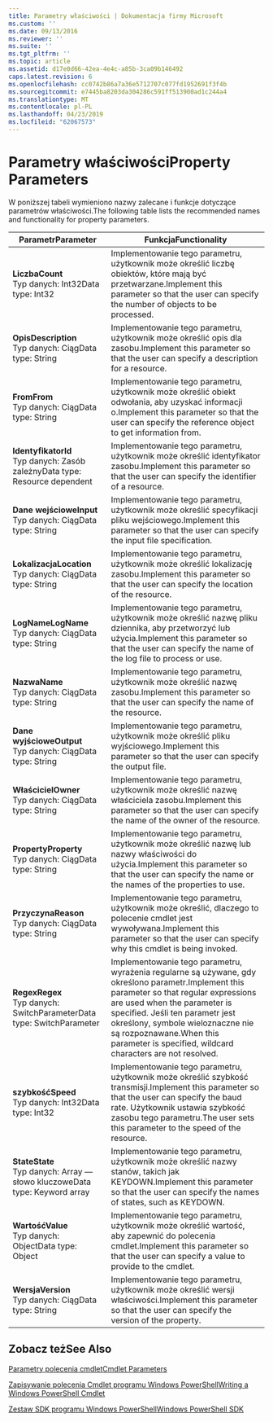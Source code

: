 ```yaml
---
title: Parametry właściwości | Dokumentacja firmy Microsoft
ms.custom: ''
ms.date: 09/13/2016
ms.reviewer: ''
ms.suite: ''
ms.tgt_pltfrm: ''
ms.topic: article
ms.assetid: d17e0d66-42ea-4e4c-a85b-3ca09b146492
caps.latest.revision: 6
ms.openlocfilehash: cc0742b86a7a36e5712707c077fd1952691f3f4b
ms.sourcegitcommit: e7445ba8203da304286c591ff513900ad1c244a4
ms.translationtype: MT
ms.contentlocale: pl-PL
ms.lasthandoff: 04/23/2019
ms.locfileid: "62067573"
---
```

# <a name="property-parameters"></a><span data-ttu-id="845c1-102">Parametry właściwości</span><span class="sxs-lookup"><span data-stu-id="845c1-102">Property Parameters</span></span>

<span data-ttu-id="845c1-103">W poniższej tabeli wymieniono nazwy zalecane i funkcje dotyczące parametrów właściwości.</span><span class="sxs-lookup"><span data-stu-id="845c1-103">The following table lists the recommended names and functionality for property parameters.</span></span>

|<span data-ttu-id="845c1-104">Parametr</span><span class="sxs-lookup"><span data-stu-id="845c1-104">Parameter</span></span>|<span data-ttu-id="845c1-105">Funkcja</span><span class="sxs-lookup"><span data-stu-id="845c1-105">Functionality</span></span>|
|---|---|
|<span data-ttu-id="845c1-106">**Liczba**</span><span class="sxs-lookup"><span data-stu-id="845c1-106">**Count**</span></span><br><span data-ttu-id="845c1-107">Typ danych: Int32</span><span class="sxs-lookup"><span data-stu-id="845c1-107">Data type: Int32</span></span>|<span data-ttu-id="845c1-108">Implementowanie tego parametru, użytkownik może określić liczbę obiektów, które mają być przetwarzane.</span><span class="sxs-lookup"><span data-stu-id="845c1-108">Implement this parameter so that the user can specify the number of objects to be processed.</span></span>|
|<span data-ttu-id="845c1-109">**Opis**</span><span class="sxs-lookup"><span data-stu-id="845c1-109">**Description**</span></span><br><span data-ttu-id="845c1-110">Typ danych: Ciąg</span><span class="sxs-lookup"><span data-stu-id="845c1-110">Data type: String</span></span>|<span data-ttu-id="845c1-111">Implementowanie tego parametru, użytkownik może określić opis dla zasobu.</span><span class="sxs-lookup"><span data-stu-id="845c1-111">Implement this parameter so that the user can specify a description for a resource.</span></span>|
|<span data-ttu-id="845c1-112">**From**</span><span class="sxs-lookup"><span data-stu-id="845c1-112">**From**</span></span><br><span data-ttu-id="845c1-113">Typ danych: Ciąg</span><span class="sxs-lookup"><span data-stu-id="845c1-113">Data type: String</span></span>|<span data-ttu-id="845c1-114">Implementowanie tego parametru, użytkownik może określić obiekt odwołania, aby uzyskać informacji o.</span><span class="sxs-lookup"><span data-stu-id="845c1-114">Implement this parameter so that the user can specify the reference object to get information from.</span></span>|
|<span data-ttu-id="845c1-115">**Identyfikator**</span><span class="sxs-lookup"><span data-stu-id="845c1-115">**Id**</span></span><br><span data-ttu-id="845c1-116">Typ danych: Zasób zależny</span><span class="sxs-lookup"><span data-stu-id="845c1-116">Data type: Resource dependent</span></span>|<span data-ttu-id="845c1-117">Implementowanie tego parametru, użytkownik może określić identyfikator zasobu.</span><span class="sxs-lookup"><span data-stu-id="845c1-117">Implement this parameter so that the user can specify the identifier of a resource.</span></span>|
|<span data-ttu-id="845c1-118">**Dane wejściowe**</span><span class="sxs-lookup"><span data-stu-id="845c1-118">**Input**</span></span><br><span data-ttu-id="845c1-119">Typ danych: Ciąg</span><span class="sxs-lookup"><span data-stu-id="845c1-119">Data type: String</span></span>|<span data-ttu-id="845c1-120">Implementowanie tego parametru, użytkownik może określić specyfikacji pliku wejściowego.</span><span class="sxs-lookup"><span data-stu-id="845c1-120">Implement this parameter so that the user can specify the input file specification.</span></span>|
|<span data-ttu-id="845c1-121">**Lokalizacja**</span><span class="sxs-lookup"><span data-stu-id="845c1-121">**Location**</span></span><br><span data-ttu-id="845c1-122">Typ danych: Ciąg</span><span class="sxs-lookup"><span data-stu-id="845c1-122">Data type: String</span></span>|<span data-ttu-id="845c1-123">Implementowanie tego parametru, użytkownik może określić lokalizację zasobu.</span><span class="sxs-lookup"><span data-stu-id="845c1-123">Implement this parameter so that the user can specify the location of the resource.</span></span>|
|<span data-ttu-id="845c1-124">**LogName**</span><span class="sxs-lookup"><span data-stu-id="845c1-124">**LogName**</span></span><br><span data-ttu-id="845c1-125">Typ danych: Ciąg</span><span class="sxs-lookup"><span data-stu-id="845c1-125">Data type: String</span></span>|<span data-ttu-id="845c1-126">Implementowanie tego parametru, użytkownik może określić nazwę pliku dziennika, aby przetworzyć lub użycia.</span><span class="sxs-lookup"><span data-stu-id="845c1-126">Implement this parameter so that the user can specify the name of the log file to process or use.</span></span>|
|<span data-ttu-id="845c1-127">**Nazwa**</span><span class="sxs-lookup"><span data-stu-id="845c1-127">**Name**</span></span><br><span data-ttu-id="845c1-128">Typ danych: Ciąg</span><span class="sxs-lookup"><span data-stu-id="845c1-128">Data type: String</span></span>|<span data-ttu-id="845c1-129">Implementowanie tego parametru, użytkownik może określić nazwę zasobu.</span><span class="sxs-lookup"><span data-stu-id="845c1-129">Implement this parameter so that the user can specify the name of the resource.</span></span>|
|<span data-ttu-id="845c1-130">**Dane wyjściowe**</span><span class="sxs-lookup"><span data-stu-id="845c1-130">**Output**</span></span><br><span data-ttu-id="845c1-131">Typ danych: Ciąg</span><span class="sxs-lookup"><span data-stu-id="845c1-131">Data type: String</span></span>|<span data-ttu-id="845c1-132">Implementowanie tego parametru, użytkownik może określić pliku wyjściowego.</span><span class="sxs-lookup"><span data-stu-id="845c1-132">Implement this parameter so that the user can specify the output file.</span></span>|
|<span data-ttu-id="845c1-133">**Właściciel**</span><span class="sxs-lookup"><span data-stu-id="845c1-133">**Owner**</span></span><br><span data-ttu-id="845c1-134">Typ danych: Ciąg</span><span class="sxs-lookup"><span data-stu-id="845c1-134">Data type: String</span></span>|<span data-ttu-id="845c1-135">Implementowanie tego parametru, użytkownik może określić nazwę właściciela zasobu.</span><span class="sxs-lookup"><span data-stu-id="845c1-135">Implement this parameter so that the user can specify the name of the owner of the resource.</span></span>|
|<span data-ttu-id="845c1-136">**Property**</span><span class="sxs-lookup"><span data-stu-id="845c1-136">**Property**</span></span><br><span data-ttu-id="845c1-137">Typ danych: Ciąg</span><span class="sxs-lookup"><span data-stu-id="845c1-137">Data type: String</span></span>|<span data-ttu-id="845c1-138">Implementowanie tego parametru, użytkownik może określić nazwę lub nazwy właściwości do użycia.</span><span class="sxs-lookup"><span data-stu-id="845c1-138">Implement this parameter so that the user can specify the name or the names of the properties to use.</span></span>|
|<span data-ttu-id="845c1-139">**Przyczyna**</span><span class="sxs-lookup"><span data-stu-id="845c1-139">**Reason**</span></span><br><span data-ttu-id="845c1-140">Typ danych: Ciąg</span><span class="sxs-lookup"><span data-stu-id="845c1-140">Data type: String</span></span>|<span data-ttu-id="845c1-141">Implementowanie tego parametru, użytkownik może określić, dlaczego to polecenie cmdlet jest wywoływana.</span><span class="sxs-lookup"><span data-stu-id="845c1-141">Implement this parameter so that the user can specify why this cmdlet is being invoked.</span></span>|
|<span data-ttu-id="845c1-142">**Regex**</span><span class="sxs-lookup"><span data-stu-id="845c1-142">**Regex**</span></span><br><span data-ttu-id="845c1-143">Typ danych: SwitchParameter</span><span class="sxs-lookup"><span data-stu-id="845c1-143">Data type: SwitchParameter</span></span>|<span data-ttu-id="845c1-144">Implementowanie tego parametru, wyrażenia regularne są używane, gdy określono parametr.</span><span class="sxs-lookup"><span data-stu-id="845c1-144">Implement this parameter so that regular expressions are used when the parameter is specified.</span></span> <span data-ttu-id="845c1-145">Jeśli ten parametr jest określony, symbole wieloznaczne nie są rozpoznawane.</span><span class="sxs-lookup"><span data-stu-id="845c1-145">When this parameter is specified, wildcard characters are not resolved.</span></span>|
|<span data-ttu-id="845c1-146">**szybkość**</span><span class="sxs-lookup"><span data-stu-id="845c1-146">**Speed**</span></span><br><span data-ttu-id="845c1-147">Typ danych: Int32</span><span class="sxs-lookup"><span data-stu-id="845c1-147">Data type: Int32</span></span>|<span data-ttu-id="845c1-148">Implementowanie tego parametru, użytkownik może określić szybkość transmisji.</span><span class="sxs-lookup"><span data-stu-id="845c1-148">Implement this parameter so that the user can specify the baud rate.</span></span> <span data-ttu-id="845c1-149">Użytkownik ustawia szybkość zasobu tego parametru.</span><span class="sxs-lookup"><span data-stu-id="845c1-149">The user sets this parameter to the speed of the resource.</span></span>|
|<span data-ttu-id="845c1-150">**State**</span><span class="sxs-lookup"><span data-stu-id="845c1-150">**State**</span></span><br><span data-ttu-id="845c1-151">Typ danych: Array — słowo kluczowe</span><span class="sxs-lookup"><span data-stu-id="845c1-151">Data type: Keyword array</span></span>|<span data-ttu-id="845c1-152">Implementowanie tego parametru, użytkownik może określić nazwy stanów, takich jak KEYDOWN.</span><span class="sxs-lookup"><span data-stu-id="845c1-152">Implement this parameter so that the user can specify the names of states, such as KEYDOWN.</span></span>|
|<span data-ttu-id="845c1-153">**Wartość**</span><span class="sxs-lookup"><span data-stu-id="845c1-153">**Value**</span></span><br><span data-ttu-id="845c1-154">Typ danych: Object</span><span class="sxs-lookup"><span data-stu-id="845c1-154">Data type: Object</span></span>|<span data-ttu-id="845c1-155">Implementowanie tego parametru, użytkownik może określić wartość, aby zapewnić do polecenia cmdlet.</span><span class="sxs-lookup"><span data-stu-id="845c1-155">Implement this parameter so that the user can  specify a value to provide to the cmdlet.</span></span>|
|<span data-ttu-id="845c1-156">**Wersja**</span><span class="sxs-lookup"><span data-stu-id="845c1-156">**Version**</span></span><br><span data-ttu-id="845c1-157">Typ danych: Ciąg</span><span class="sxs-lookup"><span data-stu-id="845c1-157">Data type: String</span></span>|<span data-ttu-id="845c1-158">Implementowanie tego parametru, użytkownik może określić wersji właściwości.</span><span class="sxs-lookup"><span data-stu-id="845c1-158">Implement this parameter so that the user can specify the version of the property.</span></span>|

## <a name="see-also"></a><span data-ttu-id="845c1-159">Zobacz też</span><span class="sxs-lookup"><span data-stu-id="845c1-159">See Also</span></span>

[<span data-ttu-id="845c1-160">Parametry polecenia cmdlet</span><span class="sxs-lookup"><span data-stu-id="845c1-160">Cmdlet Parameters</span></span>](./cmdlet-parameters.md)

[<span data-ttu-id="845c1-161">Zapisywanie polecenia Cmdlet programu Windows PowerShell</span><span class="sxs-lookup"><span data-stu-id="845c1-161">Writing a Windows PowerShell Cmdlet</span></span>](./writing-a-windows-powershell-cmdlet.md)

[<span data-ttu-id="845c1-162">Zestaw SDK programu Windows PowerShell</span><span class="sxs-lookup"><span data-stu-id="845c1-162">Windows PowerShell SDK</span></span>](../windows-powershell-reference.md)
